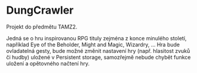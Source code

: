 # DungCrawler
Projekt do předmětu TAMZ2.

Jedná se o hru inspirovanou RPG tituly zejména z konce minulého století, například Eye of the Beholder, Might and Magic, Wizardry, ...
Hra bude ovladatelná gesty, bude možné změnit nastavení hry (např. hlasitost zvuků či hudby) uložené v Persistent storage, samozřejmě nebude chybět funkce uložení a opětovného načtení hry.
